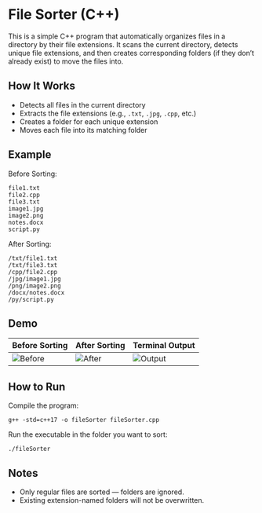 # File Sorter (C++)

This is a simple C++ program that automatically organizes files in a directory by their file extensions. It scans the current directory, detects unique file extensions, and then creates corresponding folders (if they don’t already exist) to move the files into.

## How It Works

- Detects all files in the current directory
- Extracts the file extensions (e.g., `.txt`, `.jpg`, `.cpp`, etc.)
- Creates a folder for each unique extension
- Moves each file into its matching folder

## Example

Before Sorting:
```
file1.txt
file2.cpp
file3.txt
image1.jpg
image2.png
notes.docx
script.py
```

After Sorting:
```
/txt/file1.txt
/txt/file3.txt
/cpp/file2.cpp
/jpg/image1.jpg
/png/image2.png
/docx/notes.docx
/py/script.py
```

## Demo

| Before Sorting | After Sorting | Terminal Output |
|----------------|----------------|------------------|
| ![Before]() | ![After]() | ![Output]() |

## How to Run

Compile the program:
```
g++ -std=c++17 -o fileSorter fileSorter.cpp
```

Run the executable in the folder you want to sort:
```
./fileSorter
```

## Notes

- Only regular files are sorted — folders are ignored.
- Existing extension-named folders will not be overwritten.